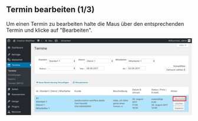 ## Termin bearbeiten (1/3)

Um einen Termin zu bearbeiten halte die Maus über den entsprechenden Termin und klicke auf "Bearbeiten".

![Terminbuchung Frontend](./assets/edit_booking_1.jpg)
